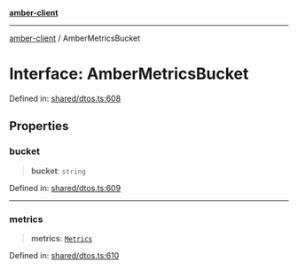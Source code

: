 [**amber-client**](../README.md)

***

[amber-client](../globals.md) / AmberMetricsBucket

# Interface: AmberMetricsBucket

Defined in: [shared/dtos.ts:608](https://github.com/amberbase/amberbase/blob/6464296e6e41acf9a6a91921198b6834f589ce99/src/client/src/shared/dtos.ts#L608)

## Properties

### bucket

> **bucket**: `string`

Defined in: [shared/dtos.ts:609](https://github.com/amberbase/amberbase/blob/6464296e6e41acf9a6a91921198b6834f589ce99/src/client/src/shared/dtos.ts#L609)

***

### metrics

> **metrics**: [`Metrics`](../type-aliases/Metrics.md)

Defined in: [shared/dtos.ts:610](https://github.com/amberbase/amberbase/blob/6464296e6e41acf9a6a91921198b6834f589ce99/src/client/src/shared/dtos.ts#L610)
